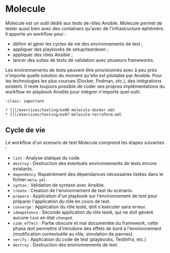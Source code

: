 # Molecule

Molecule est un outil dédié aux tests de rôles Ansible. Molecule permet de tester aussi bien avec des containers qu'avec de 
l'infrastructure éphémère. Il apporte un workflow pour :

* définir et gérer les cycles de vie des environnements de test ;
* appliquer des playbooks de setup/teardown ;
* appliquer des rôles Ansible ;
* lancer des suites de tests de validation avec plusieurs frameworks.

Les environnements de tests peuvent être provisionnés avec à peu près n'importe quelle solution du moment qu'elle est pilotable 
par Ansible. Pour les technologies les plus courues (Docker, Podman, _etc._), des intégrations existent. 
Il reste toujours possible de coder ses propres implémentations du workflow en playbook Ansible pour intégrer n'importe quel outil.


```{admonition} Mise en pratique
:class: important

* [](/exercises/testing/ex06-molecule-docker.md)
* [](/exercises/testing/ex07-molecule-terraform.md)
```

## Cycle de vie

Le workflow d'un scenario de test Molecule comprend les étapes suivantes :

* `lint` : Analyse statique du code.
* `destroy` : Destruction des éventuels environnements de tests encore existants.
* `dependency` :Rapatriement des dépendances nécessaires listées dans le fichier `meta.yml`.
* `syntax` : Validation de syntaxe avec Ansible.
* `create` : Creation de l'environnement de test du scénario.
* `prepare` : Application d'un playbook sur l'environnement de test pour préparer l'application du rôle en cours de test.
* `converge` : Application du rôle testé, doit s'exécuter sans erreur.
* `idempotence` : Seconde application du rôle testé, qui ne doit généré aucune `task` en état `changed`.
* `side_effect` : Partie obscure et mal documentée du framework, cette phase doit permettre d'introduire des effets de bord à l'environnement (modification contextuelle au rôle, simulation de pannes).
* `verify` : Application du code de test (playbooks, TestInfra, etc.)
* `destroy` : Destruction des environnements de test.


